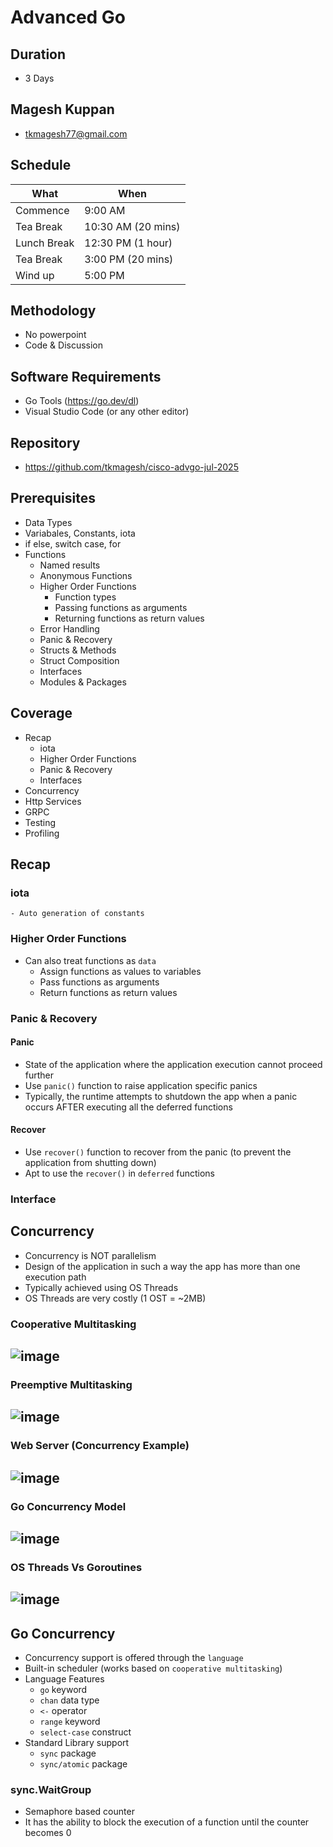 # Advanced Go

## Duration
- 3 Days

## Magesh Kuppan
- tkmagesh77@gmail.com

## Schedule
| What | When |
| ----- | ---- |
| Commence | 9:00 AM |
| Tea Break | 10:30 AM (20 mins) |
| Lunch Break | 12:30 PM (1 hour) |
| Tea Break | 3:00 PM (20 mins) |
| Wind up | 5:00 PM |

## Methodology
- No powerpoint
- Code & Discussion

## Software Requirements
- Go Tools (https://go.dev/dl)
- Visual Studio Code (or any other editor)

## Repository
- https://github.com/tkmagesh/cisco-advgo-jul-2025

## Prerequisites
- Data Types
- Variabales, Constants, iota
- if else, switch case, for
- Functions
    - Named results
    - Anonymous Functions
    - Higher Order Functions
        - Function types
        - Passing functions as arguments
        - Returning functions as return values
    - Error Handling
    - Panic & Recovery
    - Structs & Methods
    - Struct Composition
    - Interfaces
    - Modules & Packages

## Coverage
- Recap
    - iota
    - Higher Order Functions
    - Panic & Recovery
    - Interfaces
- Concurrency 
- Http Services
- GRPC
- Testing
- Profiling

## Recap
### iota
    - Auto generation of constants
### Higher Order Functions
- Can also treat functions as `data`
    - Assign functions as values to variables
    - Pass functions as arguments
    - Return functions as return values

### Panic & Recovery
#### Panic
- State of the application where the application execution cannot proceed further
- Use `panic()` function to raise application specific panics
- Typically, the runtime attempts to shutdown the app when a panic occurs AFTER executing all the deferred functions
#### Recover
- Use `recover()` function to recover from the panic (to prevent the application from shutting down)
- Apt to use the `recover()` in `deferred` functions

### Interface

## Concurrency
- Concurrency is NOT parallelism
- Design of the application in such a way the app has more than one execution path
- Typically achieved using OS Threads
- OS Threads are very costly (1 OST = ~2MB)

### **Cooperative Multitasking**
![image](./images/01-cooperative.png)
----

### **Preemptive Multitasking**
![image](./images/02-preemptive.png)
----
### **Web Server (Concurrency Example)**
![image](./images/03-webserver-concurrency.png)
----
### **Go Concurrency Model**
![image](./images/04-go-concurrency.png)
----
### **OS Threads Vs Goroutines**
![image](./images/05-webserver-thread-vs-goroutines.png)
----

## Go Concurrency
- Concurrency support is offered through the `language`
- Built-in scheduler (works based on `cooperative multitasking`)
- Language Features
    - `go` keyword
    - `chan` data type
    - `<-` operator
    - `range` keyword
    - `select-case` construct
- Standard Library support
    - `sync` package
    - `sync/atomic` package

### sync.WaitGroup
- Semaphore based counter
- It has the ability to block the execution of a function until the counter becomes 0